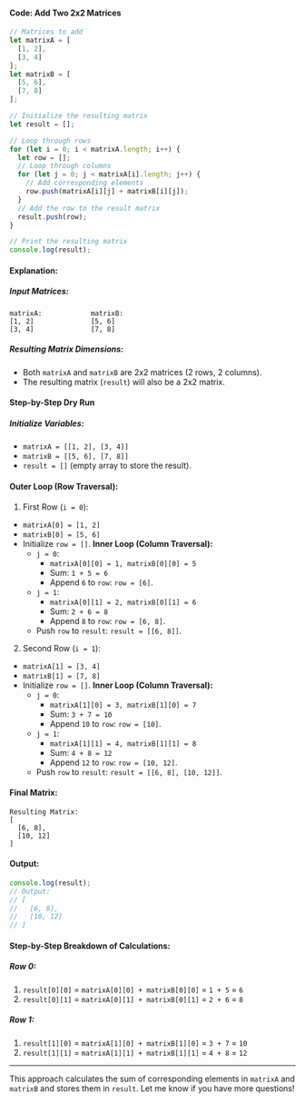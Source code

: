 #### Code: Add Two 2x2 Matrices
```js
// Matrices to add
let matrixA = [
  [1, 2],
  [3, 4]
];
let matrixB = [
  [5, 6],
  [7, 8]
];

// Initialize the resulting matrix
let result = [];

// Loop through rows
for (let i = 0; i < matrixA.length; i++) {
  let row = [];
  // Loop through columns
  for (let j = 0; j < matrixA[i].length; j++) {
    // Add corresponding elements
    row.push(matrixA[i][j] + matrixB[i][j]);
  }
  // Add the row to the result matrix
  result.push(row);
}

// Print the resulting matrix
console.log(result);
```

#### Explanation:

##### Input Matrices:
```text
matrixA:            matrixB:
[1, 2]              [5, 6]
[3, 4]              [7, 8]
```

##### Resulting Matrix Dimensions:
- Both `matrixA` and `matrixB` are 2x2 matrices (2 rows, 2 columns).
- The resulting matrix (`result`) will also be a 2x2 matrix.

#### Step-by-Step Dry Run
##### Initialize Variables:
- `matrixA = [[1, 2], [3, 4]]`
- `matrixB = [[5, 6], [7, 8]]`
- `result = []` (empty array to store the result).

#### Outer Loop (Row Traversal):
1. First Row (`i = 0`):
- `matrixA[0] = [1, 2]`
- `matrixB[0] = [5, 6]`
- Initialize `row = []`.
	**Inner Loop (Column Traversal):**
	- `j = 0`:
		- `matrixA[0][0] = 1, matrixB[0][0] = 5`
		- Sum: `1 + 5 = 6`
		- Append `6` to `row`: `row = [6]`.
	- `j = 1`:
		- `matrixA[0][1] = 2, matrixB[0][1] = 6`
		- Sum: `2 + 6 = 8`
		- Append `8` to `row`: `row = [6, 8]`.
	- Push `row` to `result`: `result = [[6, 8]]`.

2. Second Row (`i = 1`):
- `matrixA[1] = [3, 4]`
- `matrixB[1] = [7, 8]`
- Initialize `row = []`.
	**Inner Loop (Column Traversal):**
	- `j = 0`:
		- `matrixA[1][0] = 3, matrixB[1][0] = 7`
		- Sum: `3 + 7 = 10`
		- Append `10` to `row`: `row = [10]`.
	- `j = 1`:
		- `matrixA[1][1] = 4, matrixB[1][1] = 8`
		- Sum: `4 + 8 = 12`
		- Append `12` to `row`: `row = [10, 12]`.
	- Push `row` to `result`: `result = [[6, 8], [10, 12]]`.

#### Final Matrix:
```text
Resulting Matrix:
[
  [6, 8],
  [10, 12]
]
```

#### Output:
```js
console.log(result);
// Output:
// [
//   [6, 8],
//   [10, 12]
// ]
```

#### Step-by-Step Breakdown of Calculations:

##### Row 0:
1. `result[0][0]` = `matrixA[0][0] + matrixB[0][0]` = `1 + 5` = `6`
2. `result[0][1]` = `matrixA[0][1] + matrixB[0][1]` = `2 + 6` = `8`
##### Row 1:
1. `result[1][0]` = `matrixA[1][0] + matrixB[1][0]` = `3 + 7` = `10`
2. `result[1][1]` = `matrixA[1][1] + matrixB[1][1]` = `4 + 8` = `12`
***
This approach calculates the sum of corresponding elements in `matrixA` and `matrixB` and stores them in `result`. Let me know if you have more questions!